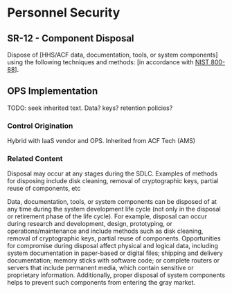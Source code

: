 # Personnel Security
## SR-12 - Component Disposal

Dispose of [HHS/ACF data, documentation, tools, or system components] using the following techniques and methods: [in accordance with [NIST 800-88](https://www.nist.gov/privacy-framework/nist-sp-800-88)].

## OPS Implementation

TODO: seek inherited text.  Data? keys? retention policies?

### Control Origination

Hybrid with IaaS vendor and OPS. Inherited from ACF Tech (AMS)

### Related Content
Disposal may occur at any stages during the SDLC. Examples of methods for disposing include disk cleaning, removal of cryptographic keys, partial reuse of components, etc

Data, documentation, tools, or system components can be disposed of at any time during the system development life cycle (not only in the disposal or retirement phase of the life cycle). For example, disposal can occur during research and development, design, prototyping, or operations/maintenance and include methods such as disk cleaning, removal of cryptographic keys, partial reuse of components. Opportunities for compromise during disposal affect physical and logical data, including system documentation in paper-based or digital files; shipping and delivery documentation; memory sticks with software code; or complete routers or servers that include permanent media, which contain sensitive or proprietary information. Additionally, proper disposal of system components helps to prevent such components from entering the gray market.
